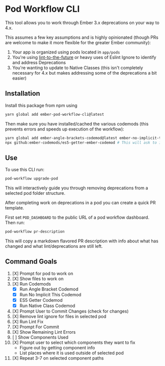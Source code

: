 # Pod Workflow CLI

This tool allows you to work through Ember 3.x deprecations on your way to 4.x.

This assumes a few key assumptions and is highly opinionated (though PRs are welcome to make it more flexible for the greater Ember community):

1. Your app is organized using pods located in `app/pods`
2. You're using [lint-to-the-future](https://github.com/mansona/lint-to-the-future) or heavy uses of Eslint Ignore to identify and address Deprecations
3. You're wanting to update to Native Classes (this isn't completely necessary for 4.x but makes addressing some of the deprecations a bit easier)

## Installation

Install this package from npm using

```sh
yarn global add ember-pod-workflow-cli@latest
```

Then make sure you have installed/cached the various codemods (this prevents errors and speeds up execution of the workflow):

```sh
yarn global add ember-angle-brackets-codemod@latest ember-no-implicit-this-codemod@latest ember-native-class-codemod@latest
npx github:ember-codemods/es5-getter-ember-codemod # This will ask to install from github: select y (the command will likely error after that)
```

## Use

To use this CLI run:

```sh
pod-workflow upgrade-pod
```

This will interactively guide you through removing deprecations from a selected pod folder structure.

After completing work on deprecations in a pod you can create a quick PR template.

First set `POD_DASHBOARD` to the public URL of a pod workflow dashboard. Then run:

```sh
pod-workflow pr-description
```

This will copy a markdown flavored PR description with info about what has changed and what lint/deprecations are still left.

## Command Goals

1. [X] Prompt for pod to work on
2. [X] Show files to work on
3. [X] Run Codemods
    * [X] Run Angle Bracket Codemod
    * [X] Run No Implicit This Codemod
    * [X] ES5 Getter Codemod
    * [X] Run Native Class Codemod
4. [X] Prompt User to Commit Changes (check for changes)
5. [X] Remove lint ignore for files in selected pod
6. [X] Run Lint Fix
7. [X] Prompt For Commit
8. [X] Show Remaining Lint Errors
9. [ ] Show Components Used
10. [X] Prompt user to select which components they want to fix
    * Figure out by getting component info
    * List places where it is used outside of selected pod
11. [X] Repeat 3-7 on selected component paths